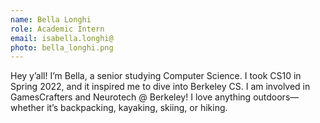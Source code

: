 ```yaml
---
name: Bella Longhi
role: Academic Intern
email: isabella.longhi@
photo: bella_longhi.png
---
```


Hey y’all! I’m Bella, a senior studying Computer Science. I took CS10 in Spring 2022, and it inspired me to dive into Berkeley CS. I am involved in GamesCrafters and Neurotech @ Berkeley! I love anything outdoors—whether it’s backpacking, kayaking, skiing, or hiking.